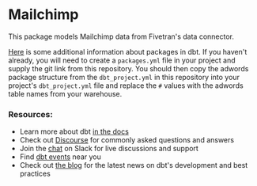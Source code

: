 # Mailchimp 

This package models Mailchimp data from Fivetran's data connector. 

[Here](https://docs.getdbt.com/docs/package-management) is some additional 
information about packages in dbt. If you haven't already, you will need to create
a `packages.yml` file in your project and supply the git link from this repository.
You should then copy the adwords package structure from the `dbt_project.yml` in
this repository into your project's `dbt_project.yml` file and replace the `#`
values with the adwords table names from your warehouse.

### Resources:
- Learn more about dbt [in the docs](https://docs.getdbt.com/docs/introduction)
- Check out [Discourse](https://discourse.getdbt.com/) for commonly asked questions and answers
- Join the [chat](http://slack.getdbt.com/) on Slack for live discussions and support
- Find [dbt events](https://events.getdbt.com) near you
- Check out [the blog](https://blog.getdbt.com/) for the latest news on dbt's development and best practices
